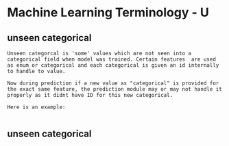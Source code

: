 # Machine Learning Terminology - U #

## unseen categorical ##
```
Unseen categorcal is 'some' values which are not seen into a categorical field when model was trained. Certain features  are used as enum or categorical and each categorical is given an id internally to handle to value. 

Now during prediction if a new value as "categorical" is provided for the exact same feature, the prediction module may or may not handle it properly as it didnt have ID for this new categorical. 

Here is an example:


```

## unseen categorical ##
